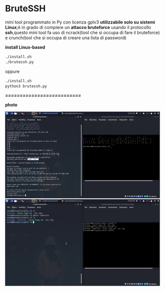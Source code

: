# BruteSSH

mini tool programmato in Py con licenza gplv3 **utilizzabile solo su sistemi Linux**;è in grado di compiere un **attacco bruteforce** usando il protocollo **ssh**,questo mini tool fa uso di ncrack(tool che si occupa di fare il bruteforce) e crunch(tool che si occupa di creare una lista di password)

**install Linux-based**

```bash
./install.sh
./brutessh.py
```

oppure

```bash
./install.sh
python3 brutessh.py
```

***==========================***

**photo**

<div>
<img src="photo/img1.png">
</div>

<div>
<img src="photo/img2.png">
</div>

